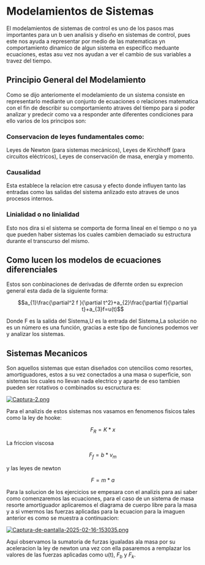 # Modelamientos de Sistemas 
El modelamientos de sistemas de control es uno de los pasos mas importantes para un b uen analisis y diseño en sistemas de control, pues este nos ayuda a representar por medio de las matematicas yn comportamiento dinamico de algun sistema en especifico meduante ecuaciones, estas asu vez nos ayudan a ver el cambio de sus variables a travez del tiempo.
## Principio General del Modelamiento
Como se dijo anteriomente el modelamiento de un sistema consiste en representarlo mediante un conjunto de ecuaciones o relaciones matematica con el fin de describir su comportamiento atraves del tiempo para si poder analizar y predecir como va a responder ante diferentes condiciones para ello varios de los principos son:
### Conservacion de leyes fundamentales como:
Leyes de Newton (para sistemas mecánicos),
Leyes de Kirchhoff (para circuitos eléctricos),
Leyes de conservación de masa, energía y momento.
### Causalidad 
Esta establece la relacion etre casusa y efecto donde influyen tanto las entradas como las salidas del sistema anlizado esto atraves de unos procesos internos.
### Linialidad o no linialidad 
Esto  nos dira si el sistema se comporta de forma lineal en el tiempo o no ya que pueden haber sistemas los cuales cambien demaciado su estructura durante el transcurso del mismo.
## Como lucen los modelos de ecuaciones diferenciales
Estos son conbinaciones de derivadas de difernte orden su exprecion general esta dada de la siguiente forma:

$$a_{1}\frac{\partial^2 f }{\partial t^2}+a_{2}\frac{\partial f}{\partial t}+a_{3}f=u(t)$$

Donde F es la salida del Sistema,U es la entrada del Sistema,La solución no es un número es una función, gracias a este tipo de funciones podemos ver y analizar los sistemas.

## Sistemas Mecanicos 
Son aquellos sistemas que estan diseñados con utencilios como resortes, amortiguadores, estos a su vez conectados a una masa o superficie, son sistemas los cuales no llevan nada electrico y aparte de eso tambien pueden ser rotativos o combinados su escructura es:

[![Captura-2.png](https://i.postimg.cc/pX1BmMnw/Captura-2.png)](https://postimg.cc/HVXMNKzz)

Para el analizis de estos sistemas nos vasamos en fenomenos fisicos tales como la ley de hooke:

$$F_{R}=K*x$$

La friccion viscosa 

$$F_{f}=b*v_{m}$$

y las leyes de newton 

$$F=m*a$$

Para la solucion de los ejercicios se empesara con el analizis para asi saber como comenzaremos las ecuaciones, para el caso de un sistema de masa resorte amortiguador aplicaremos el diagrama de cuerpo libre para la masa y a si vmermos las fuerzas aplicadas para la ecuacion para la imaguen anterior es como se muestra a continuacion:

[![Captura-de-pantalla-2025-02-16-153035.png](https://i.postimg.cc/4317hpSY/Captura-de-pantalla-2025-02-16-153035.png)](https://postimg.cc/VSdLx01w)

Aqui observamos la sumatoria de furzas igualadas ala masa por su aceleracion la ley de newton una vez con ella pasaremos a remplazar los valores de las fuerzas aplicadas como u(t), $F_{b}$ y $F_{k}$.





